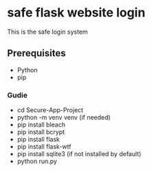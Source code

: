 # safe flask website login
This is the safe login system
## Prerequisites
- Python
- pip

### Gudie
- cd Secure-App-Project
- python -m venv venv (if needed)
- pip install bleach
- pip install bcrypt
- pip install flask
- pip install flask-wtf
- pip install sqlite3 (if not installed by default)
- python run.py
